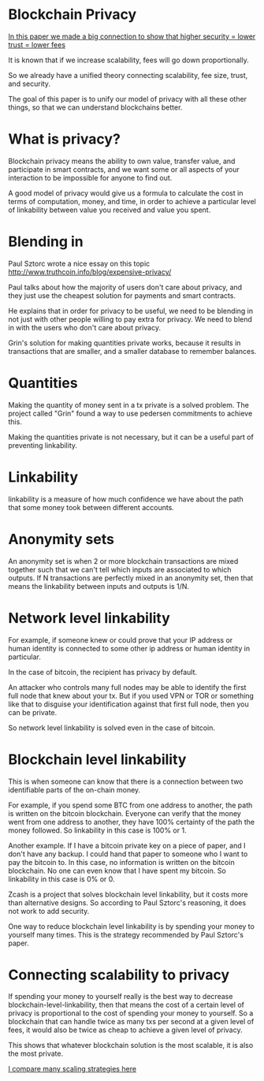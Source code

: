 Blockchain Privacy
==========

[In this paper we made a big connection to show that higher security = lower trust = lower fees](https://github.com/zack-bitcoin/amoveo/blob/master/docs/basics/trust_theory.md)

It is known that if we increase scalability, fees will go down proportionally.

So we already have a unified theory connecting scalability, fee size, trust, and security.

The goal of this paper is to unify our model of privacy with all these other things, so that we can understand blockchains better.

What is privacy?
==========

Blockchain privacy means the ability to own value, transfer value, and participate in smart contracts, and we want some or all aspects of your interaction to be impossible for anyone to find out.

A good model of privacy would give us a formula to calculate the cost in terms of computation, money, and time, in order to achieve a particular level of linkability between value you received and value you spent.


Blending in
=======

Paul Sztorc wrote a nice essay on this topic http://www.truthcoin.info/blog/expensive-privacy/

Paul talks about how the majority of users don't care about privacy, and they just use the cheapest solution for payments and smart contracts.

He explains that in order for privacy to be useful, we need to be blending in not just with other people willing to pay extra for privacy. We need to blend in with the users who don't care about privacy.

Grin's solution for making quantities private works, because it results in transactions that are smaller, and a smaller database to remember balances.


Quantities
========

Making the quantity of money sent in a tx private is a solved problem. The project called "Grin" found a way to use pedersen commitments to achieve this.

Making the quantities private is not necessary, but it can be a useful part of preventing linkability.

Linkability
=======

linkability is a measure of how much confidence we have about the path that some money took between different accounts.

Anonymity sets
========

An anonymity set is when 2 or more blockchain transactions are mixed together such that we can't tell which inputs are associated to which outputs.
If N transactions are perfectly mixed in an anonymity set, then that means the linkability between inputs and outputs is 1/N.


Network level linkability
========

For example, if someone knew or could prove that your IP address or human identity is connected to some other ip address or human identity in particular.

In the case of bitcoin, the recipient has privacy by default.

An attacker who controls many full nodes may be able to identify the first full node that knew about your tx. But if you used VPN or TOR or something like that to disguise your identification against that first full node, then you can be private.

So network level linkability is solved even in the case of bitcoin.

Blockchain level linkability
========

This is when someone can know that there is a connection between two identifiable parts of the on-chain money.

For example, if you spend some BTC from one address to another, the path is written on the bitcoin blockchain. Everyone can verify that the money went from one address to another, they have 100% certainty of the path the money followed.
So linkability in this case is 100% or 1.

Another example. If I have a bitcoin private key on a piece of paper, and I don't have any backup. I could hand that paper to someone who I want to pay the bitcoin to.
In this case, no information is written on the bitcoin blockchain.
No one can even know that I have spent my bitcoin.
So linkability in this case is 0% or 0.

Zcash is a project that solves blockchain level linkability, but it costs more than alternative designs. So according to Paul Sztorc's reasoning, it does not work to add security.

One way to reduce blockchain level linkability is by spending your money to yourself many times. This is the strategy recommended by Paul Sztorc's paper.


Connecting scalability to privacy
============

If spending your money to yourself really is the best way to decrease blockchain-level-linkability, then that means the cost of a certain level of privacy is proportional to the cost of spending your money to yourself.
So a blockchain that can handle twice as many txs per second at a given level of fees, it would also be twice as cheap to achieve a given level of privacy.

This shows that whatever blockchain solution is the most scalable, it is also the most private.

[I compare many scaling strategies here](https://github.com/zack-bitcoin/amoveo/blob/master/docs/other_blockchains/sharding.md)
